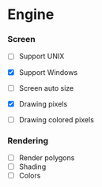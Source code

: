 # Engine

### Screen 

- [ ] Support UNIX
- [x] Support Windows

- [ ] Screen auto size
- [x] Drawing pixels
- [ ] Drawing colored pixels


### Rendering

- [ ] Render polygons
- [ ] Shading
- [ ] Colors